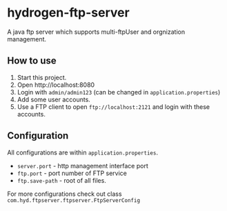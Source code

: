 # hydrogen-ftp-server
A java ftp server which supports multi-ftpUser and orgnization management.

## How to use

1. Start this project.
1. Open http://localhost:8080
1. Login with `admin/admin123` (can be changed in `application.properties`)
1. Add some user accounts.
1. Use a FTP client to open `ftp://localhost:2121` and login with these accounts.

## Configuration

All configurations are within `application.properties`.

* `server.port` - http management interface port
* `ftp.port` - port number of FTP service
* `ftp.save-path` - root of all files.

For more configurations check out class `com.hyd.ftpserver.ftpserver.FtpServerConfig` 